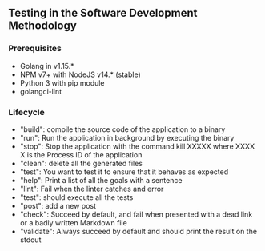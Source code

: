 ## Testing in the Software Development Methodology

### Prerequisites
* Golang in v1.15.*
* NPM v7+ with NodeJS v14.* (stable)
* Python 3 with pip module
* golangci-lint

### Lifecycle
* "build": compile the source code of the application to a binary
* "run": Run the application in background by executing the binary
* "stop": Stop the application with the command kill XXXXX where XXXX\
X is the Process ID of the application
* "clean": delete all the generated files
* "test": You want to test it to ensure that it behaves as expected
* "help": Print a list of all the goals with a sentence
* "lint": Fail when the linter catches and error
* "test": should execute all the tests
* "post": add a new post
* "check": Succeed by default, and fail when presented with a dead link or a badly written Markdown file
* "validate": Always succeed by default and should print the result on the stdout